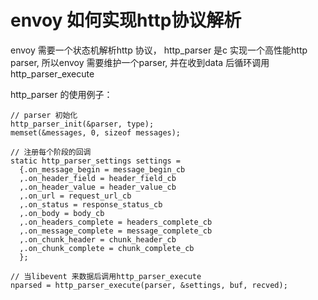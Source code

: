 # envoy 如何实现http协议解析

envoy 需要一个状态机解析http 协议， http_parser 是c 实现一个高性能http parser, 所以envoy 需要维护一个parser, 并在收到data 后循环调用http_parser_execute

http_parser 的使用例子：

```
// parser 初始化
http_parser_init(&parser, type);
memset(&messages, 0, sizeof messages);

// 注册每个阶段的回调
static http_parser_settings settings =
  {.on_message_begin = message_begin_cb
  ,.on_header_field = header_field_cb
  ,.on_header_value = header_value_cb
  ,.on_url = request_url_cb
  ,.on_status = response_status_cb
  ,.on_body = body_cb
  ,.on_headers_complete = headers_complete_cb
  ,.on_message_complete = message_complete_cb
  ,.on_chunk_header = chunk_header_cb
  ,.on_chunk_complete = chunk_complete_cb
  };

// 当libevent 来数据后调用http_parser_execute
nparsed = http_parser_execute(parser, &settings, buf, recved);

```
